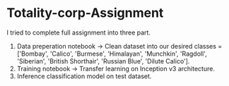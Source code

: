 # Totality-corp-Assignment
I tried to complete full assignment into three part.<br>
1. Data preperation notebook -> Clean dataset into our desired classes =['Bombay', 'Calico', 'Burmese', 'Himalayan', 'Munchkin', 'Ragdoll', 'Siberian', 'British Shorthair', 'Russian Blue', 'Dilute Calico'].<br>
2. Training notebook -> Transfer learning on Inception v3 architecture.<br>
3. Inference classification model on test dataset.
